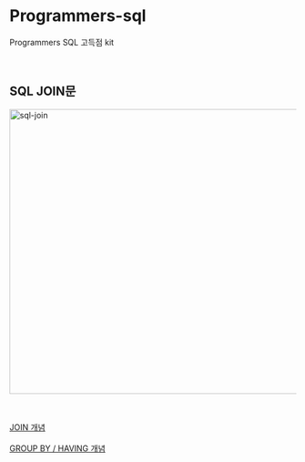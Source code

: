 # Programmers-sql
Programmers SQL 고득점 kit

<br><h2>SQL JOIN문</h2>
<img src="https://user-images.githubusercontent.com/120318020/222019742-8a72a3ad-46e2-4265-8e62-a2a30a7b87d4.png" alt="sql-join" width="700px" height="500px">

<br><br>
<a href="https://doh-an.tistory.com/30">JOIN 개념</a><br><br>
<a href="http://www.gurubee.net/lecture/1032">GROUP BY / HAVING 개념</a>
